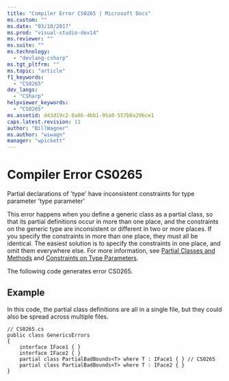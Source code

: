 ```yaml
---
title: "Compiler Error CS0265 | Microsoft Docs"
ms.custom: ""
ms.date: "03/10/2017"
ms.prod: "visual-studio-dev14"
ms.reviewer: ""
ms.suite: ""
ms.technology: 
  - "devlang-csharp"
ms.tgt_pltfrm: ""
ms.topic: "article"
f1_keywords: 
  - "CS0265"
dev_langs: 
  - "CSharp"
helpviewer_keywords: 
  - "CS0265"
ms.assetid: d43d19c2-8a66-4bb1-95a0-557b0a29bce1
caps.latest.revision: 11
author: "BillWagner"
ms.author: "wiwagn"
manager: "wpickett"
---
```

# Compiler Error CS0265
Partial declarations of 'type' have inconsistent constraints for type parameter 'type parameter'  
  
 This error happens when you define a generic class as a partial class, so that its partial definitions occur in more than one place, and the constraints on the generic type are inconsistent or different in two or more places. If you specify the constraints in more than one place, they must all be identical. The easiest solution is to specify the constraints in one place, and omit them everywhere else. For more information, see [Partial Classes and Methods](../../csharp/programming-guide/classes-and-structs/partial-classes-and-methods.md) and [Constraints on Type Parameters](../../csharp/programming-guide/generics/constraints-on-type-parameters.md).  
  
 The following code generates error CS0265.  
  
## Example  
 In this code, the partial class definitions are all in a single file, but they could also be spread across multiple files.  
  
```  
// CS0265.cs  
public class GenericsErrors   
{  
    interface IFace1 { }  
    interface IFace2 { }  
    partial class PartialBadBounds<T> where T : IFace1 { } // CS0265  
    partial class PartialBadBounds<T> where T : IFace2 { }   
}  
```